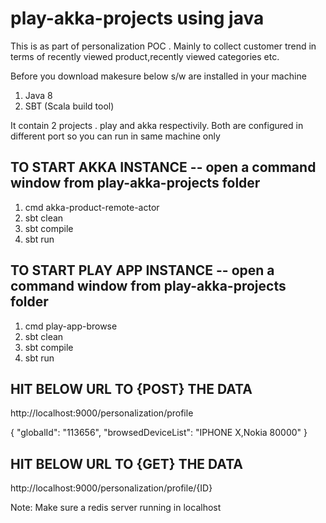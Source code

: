# play-akka-projects using java

This is as part of personalization POC . Mainly to collect customer trend in terms of recently viewed product,recently viewed categories etc.

Before you download makesure below s/w are installed in your machine

1) Java 8
2) SBT (Scala build tool)

It contain 2 projects . play and akka respectivily. Both are configured in different port so you can run in same machine only

TO START AKKA INSTANCE -- open a command window from play-akka-projects folder
-------------
1) cmd  akka-product-remote-actor
2) sbt clean
3) sbt compile
4) sbt run

TO START PLAY APP INSTANCE -- open a command window from play-akka-projects folder
-------------
1) cmd  play-app-browse
2) sbt clean
3) sbt compile
4) sbt run

HIT BELOW URL TO {POST} THE DATA
--------------------------------------------
http://localhost:9000/personalization/profile

{
   "globalId": "113656",
   "browsedDeviceList": "IPHONE X,Nokia 80000"
}

HIT BELOW URL TO {GET} THE DATA
--------------------------------------------
http://localhost:9000/personalization/profile/{ID}

Note: Make sure a redis server running in localhost 
